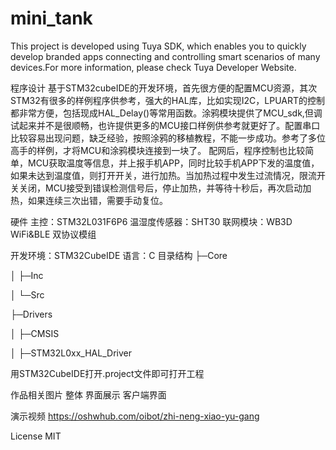 # mini_tank


This project is developed using Tuya SDK, which enables you to quickly develop branded apps connecting and controlling smart scenarios of many devices.For more information, please check Tuya Developer Website.

程序设计
       基于STM32cubeIDE的开发环境，首先很方便的配置MCU资源，其次STM32有很多的样例程序供参考，强大的HAL库，比如实现I2C，LPUART的控制都非常方便，包括现成HAL_Delay()等常用函数。涂鸦模块提供了MCU_sdk,但调试起来并不是很顺畅，也许提供更多的MCU接口样例供参考就更好了。配置串口比较容易出现问题，缺乏经验，按照涂鸦的移植教程，不能一步成功。参考了多位高手的样例，才将MCU和涂鸦模块连接到一块了。        配网后，程序控制也比较简单，MCU获取温度等信息，并上报手机APP，同时比较手机APP下发的温度值，如果未达到温度值，则打开开关，进行加热。当加热过程中发生过流情况，限流开关关闭，MCU接受到错误检测信号后，停止加热，并等待十秒后，再次启动加热，如果连续三次出错，需要手动复位。

硬件
主控：STM32L031F6P6
温湿度传感器：SHT30
联网模块：WB3D WiFi&BLE 双协议模组

开发环境：STM32CubeIDE
语言：C
目录结构
├─Core

│  ├─Inc

│  └─Src

├─Drivers

│  ├─CMSIS

│  ├─STM32L0xx_HAL_Driver

用STM32CubeIDE打开.project文件即可打开工程

作品相关图片
整体 界面展示 客户端界面



演示视频
https://oshwhub.com/oibot/zhi-neng-xiao-yu-gang

License
MIT

